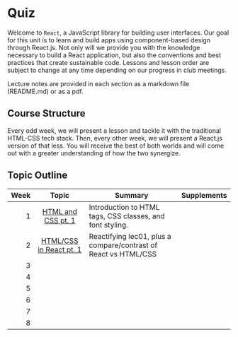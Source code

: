 # Quiz

Welcome to `React`, a JavaScript library for building user interfaces. Our goal for this unit is to learn and build apps using component-based design through React.js. Not only will we provide you with the knowledge necessary to build a React application, but also the conventions and best practices that create sustainable code. Lessons and lesson order are subject to change at any time depending on our progress in club meetings.

Lecture notes are provided in each section as a markdown file (README.md) or as a pdf.

## Course Structure

Every odd week, we will present a lesson and tackle it with the traditional HTML-CSS tech stack. Then, every other week, we will present a React.js version of that less. You will receive the best of both worlds and will come out with a greater understanding of how the two synergize.

## Topic Outline

| Week |             Topic            | Summary                                                         | Supplements |
|-----:|:----------------------------:|-----------------------------------------------------------------|-------------|
|    1 |    [HTML and CSS pt. 1][1]   | Introduction to HTML tags, CSS classes, and font styling.       |             |
|    2 | [HTML/CSS in React pt. 1][2] | Reactifying lec01, plus a compare/contrast of React vs HTML/CSS |             |
|    3 |                              |                                                                 |             |
|    4 |                              |                                                                 |             |
|    5 |                              |                                                                 |             |
|    6 |                              |                                                                 |             |
|    7 |                              |                                                                 |             |
|    8 |                              |                                                                 |             |

[1]: lec01/
[2]: lec02/
[3]: lec03/
[4]: lec04/
[5]: lec05/
[6]: lec06/
[7]: lec07/
[8]: lec08/
[9]: lec09/